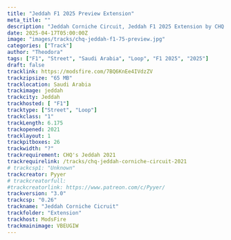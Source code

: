 ```yaml
---
title: "Jeddah F1 2025 Preview Extension"
meta_title: ""
description: "Jeddah Corniche Circuit, Jeddah F1 2025 Extension by CHQ assetto corsa"
date: 2025-04-17T05:00:00Z
image: "images/tracks/chq-jeddah-f1-75-preview.jpg"
categories: ["Track"]
author: "Theodora"
tags: ["F1", "Street", "Saudi Arabia", "Loop", "F1 2025", "2025"]
draft: false
tracklink: https://modsfire.com/7BQ6KnEe4IVdzZV
trackzipsize: "65 MB"
tracklocation: Saudi Arabia
trackimage: jeddah
trackcity: Jeddah
trackhosted: [ "F1"]
tracktype: ["Street", "Loop"]
trackclass: "1" 
trackLength: 6.175
trackopened: 2021
tracklayout: 1
trackpitboxes: 26
trackwidth: "?"
trackrequirement: CHQ's Jeddah 2021
trackrequirelink: /tracks/chq-jeddah-corniche-circuit-2021
# trackcsp1: "Unknown"
trackcreator: Pyyer
# trackcreatorfull: 
#trackcreatorlink: https://www.patreon.com/c/Pyyer/
trackversion: "3.0"
trackcsp: "0.26"
trackname: "Jeddah Corniche Cicruit"
trackfolder: "Extension"
trackhost: ModsFire
trackmainimage: VBEUGIW
---
```

